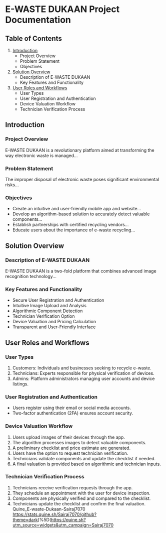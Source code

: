 # E-WASTE DUKAAN Project Documentation

## Table of Contents
1. [Introduction](#introduction)
   - Project Overview
   - Problem Statement
   - Objectives
2. [Solution Overview](#solution-overview)
   - Description of E-WASTE DUKAAN
   - Key Features and Functionality
3. [User Roles and Workflows](#user-roles-and-workflows)
   - User Types
   - User Registration and Authentication
   - Device Valuation Workflow
   - Technician Verification Process

## Introduction
### Project Overview
E-WASTE DUKAAN is a revolutionary platform aimed at transforming the way electronic waste is managed...

### Problem Statement
The improper disposal of electronic waste poses significant environmental risks...

### Objectives
- Create an intuitive and user-friendly mobile app and website...
- Develop an algorithm-based solution to accurately detect valuable components...
- Establish partnerships with certified recycling vendors...
- Educate users about the importance of e-waste recycling...

## Solution Overview
### Description of E-WASTE DUKAAN
E-WASTE DUKAAN is a two-fold platform that combines advanced image recognition technology...

### Key Features and Functionality
- Secure User Registration and Authentication
- Intuitive Image Upload and Analysis
- Algorithmic Component Detection
- Technician Verification Option
- Device Valuation and Pricing Calculation
- Transparent and User-Friendly Interface

## User Roles and Workflows
### User Types
1. Customers: Individuals and businesses seeking to recycle e-waste.
2. Technicians: Experts responsible for physical verification of devices.
3. Admins: Platform administrators managing user accounts and device listings.

### User Registration and Authentication
- Users register using their email or social media accounts.
- Two-factor authentication (2FA) ensures account security.

### Device Valuation Workflow
1. Users upload images of their devices through the app.
2. The algorithm processes images to detect valuable components.
3. A preliminary checklist and price estimate are generated.
4. Users have the option to request technician verification.
5. Technicians validate components and update the checklist if needed.
6. A final valuation is provided based on algorithmic and technician inputs.

### Technician Verification Process
1. Technicians receive verification requests through the app.
2. They schedule an appointment with the user for device inspection.
3. Components are physically verified and compared to the checklist.
4. Technicians update the checklist and confirm the final valuation.
   Quine_E-waste-Dukaan-Sairaj7070
https://stats.quine.sh/Sairaj7070/github?theme=dark)%5D(https://quine.sh?utm_source=widgets&utm_campaign=Sairaj7070

